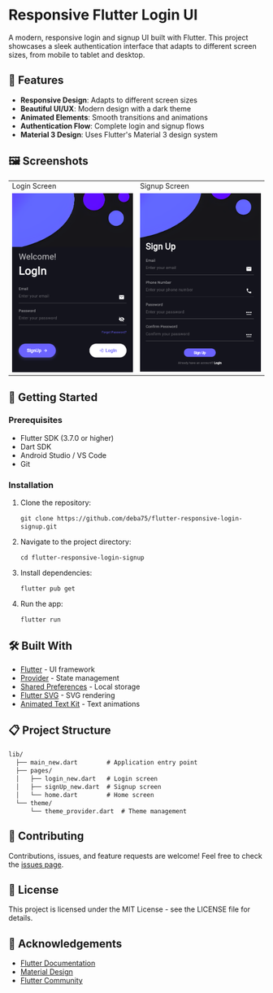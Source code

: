 # Responsive Flutter Login UI

A modern, responsive login and signup UI built with Flutter. This project showcases a sleek authentication interface that adapts to different screen sizes, from mobile to tablet and desktop.

## 📱 Features

- **Responsive Design**: Adapts to different screen sizes
- **Beautiful UI/UX**: Modern design with a dark theme
- **Animated Elements**: Smooth transitions and animations
- **Authentication Flow**: Complete login and signup flows
- **Material 3 Design**: Uses Flutter's Material 3 design system

## 🖼️ Screenshots

<table>
  <tr>
    <td>Login Screen</td>
    <td>Signup Screen</td>
  </tr>  <tr>
    <td><img src="screenshots/login_screen.png" alt="Login Screen" width="400"/></td>
    <td><img src="screenshots/signup_screen.png" alt="Signup Screen" width="400"/></td>
  </tr>
</table>

## 🚀 Getting Started

### Prerequisites

- Flutter SDK (3.7.0 or higher)
- Dart SDK
- Android Studio / VS Code
- Git

### Installation

1. Clone the repository:
   ```
   git clone https://github.com/deba75/flutter-responsive-login-signup.git
   ```

2. Navigate to the project directory:
   ```
   cd flutter-responsive-login-signup
   ```

3. Install dependencies:
   ```
   flutter pub get
   ```

4. Run the app:
   ```
   flutter run
   ```

## 🛠️ Built With

- [Flutter](https://flutter.dev/) - UI framework
- [Provider](https://pub.dev/packages/provider) - State management
- [Shared Preferences](https://pub.dev/packages/shared_preferences) - Local storage
- [Flutter SVG](https://pub.dev/packages/flutter_svg) - SVG rendering
- [Animated Text Kit](https://pub.dev/packages/animated_text_kit) - Text animations

## 📋 Project Structure

```
lib/
  ├── main_new.dart        # Application entry point
  ├── pages/
  │   ├── login_new.dart   # Login screen
  │   ├── signUp_new.dart  # Signup screen
  │   └── home.dart        # Home screen
  └── theme/
      └── theme_provider.dart  # Theme management
```

## 🤝 Contributing

Contributions, issues, and feature requests are welcome! Feel free to check the [issues page](https://github.com/deba75/flutter-responsive-login-signup/issues).

## 📝 License

This project is licensed under the MIT License - see the LICENSE file for details.

## 🙏 Acknowledgements

- [Flutter Documentation](https://flutter.dev/docs)
- [Material Design](https://material.io/)
- [Flutter Community](https://flutter.dev/community)
